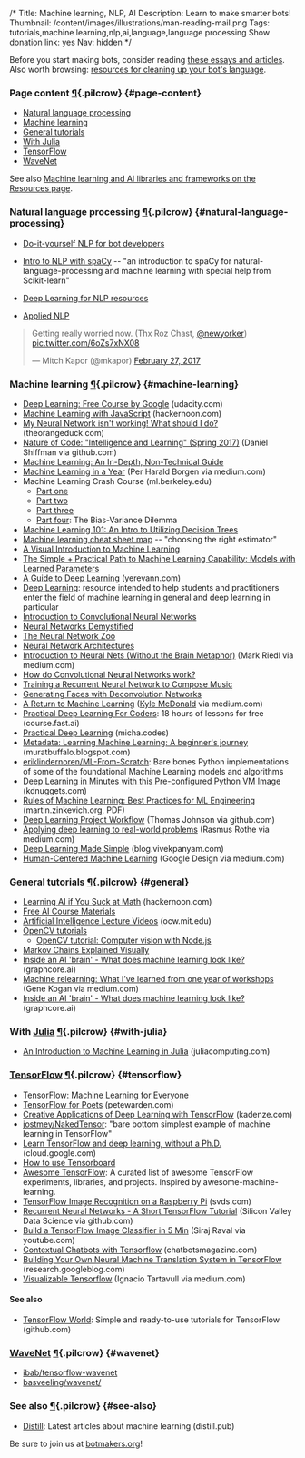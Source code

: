 /*
Title: Machine learning, NLP, AI
Description: Learn to make smarter bots!
Thumbnail: /content/images/illustrations/man-reading-mail.png
Tags: tutorials,machine learning,nlp,ai,language,language processing
Show donation link: yes
Nav: hidden
*/

<div class="note">
  <p>Before you start making bots, consider reading <a href="/articles/bot-ethics">these essays and articles</a>. Also worth browsing: <a href="/resources/libraries-frameworks/#language">resources for cleaning up your bot's language</a>.
  </p>
</div>


<div class="row">
  <div class="col-sm-12 col-md-6 no-pad" markdown=1>

### Page content [¶](#page-content){.pilcrow} {#page-content}

- [Natural language processing](#natural-language-processing)
- [Machine learning](#machine-learning)
- [General tutorials](#general)
- [With Julia](#with-julia)
- [TensorFlow](#tensorflow)
- [WaveNet](#wavenet)

See also [Machine learning and AI libraries and frameworks on the Resources page](/resources/libraries-frameworks#machine-learning-ai).


### Natural language processing [¶](#natural-language-processing){.pilcrow} {#natural-language-processing}

- [Do-it-yourself NLP for bot developers](https://medium.com/lastmile-conversations/do-it-yourself-nlp-for-bot-developers-2e2da2817f3d)
- [Intro to NLP with spaCy](http://nicschrading.com/project/Intro-to-NLP-with-spaCy/) -- "an introduction to spaCy for natural-language-processing and machine learning with special help from Scikit-learn"
- [Deep Learning for NLP resources](https://github.com/andrewt3000/DL4NLP/)
- [Applied NLP](https://github.com/utcompling/applied-nlp/wiki/Course-Project)

  </div>
  <div class="col-sm-12 col-md-6">
    <blockquote class="twitter-tweet" data-lang="en"><p lang="en" dir="ltr">Getting really worried now.  (Thx Roz Chast, <a href="https://twitter.com/NewYorker">@newyorker</a>) <a href="https://t.co/6oZs7xNX08">pic.twitter.com/6oZs7xNX08</a></p>&mdash; Mitch Kapor (@mkapor) <a href="https://twitter.com/mkapor/status/836092968951918592">February 27, 2017</a></blockquote>
  </div>
</div>


### Machine learning [¶](#machine-learning){.pilcrow} {#machine-learning}

- [Deep Learning: Free Course by Google](https://www.udacity.com/course/deep-learning--ud730) (udacity.com)
- [Machine Learning with JavaScript](https://hackernoon.com/machine-learning-with-javascript-part-1-9b97f3ed4fe5) (hackernoon.com)
- [My Neural Network isn't working! What should I do?](http://theorangeduck.com/page/neural-network-not-working) (theorangeduck.com)
- [Nature of Code: "Intelligence and Learning" (Spring 2017)](https://github.com/shiffman/NOC-S17-2-Intelligence-Learning) (Daniel Shiffman via github.com)
- [Machine Learning: An In-Depth, Non-Technical Guide](http://www.innoarchitech.com/machine-learning-an-in-depth-non-technical-guide/)
- [Machine Learning in a Year](https://medium.com/learning-new-stuff/machine-learning-in-a-year-cdb0b0ebd29c) (Per Harald Borgen via medium.com)
- Machine Learning Crash Course (ml.berkeley.edu)
  - [Part one](http://ml.berkeley.edu/blog/2016/11/06/tutorial-1/)
  - [Part two](http://ml.berkeley.edu/blog/2016/12/24/tutorial-2/) 
  - [Part three](https://ml.berkeley.edu/blog/2017/02/04/tutorial-3/)
  - [Part four](https://ml.berkeley.edu/blog/2017/07/13/tutorial-4/): The Bias-Variance Dilemma
- [Machine Learning 101: An Intro to Utilizing Decision Trees](http://www.talend.com/blog/2016/09/29/machine-learning-made-easy-with-talend-%E2%80%93-decision-trees)
- [Machine learning cheat sheet map](http://scikit-learn.org/stable/tutorial/machine_learning_map/index.html) -- "choosing the right estimator"
- [A Visual Introduction to Machine Learning](http://www.r2d3.us/visual-intro-to-machine-learning-part-1/)
- [The Simple + Practical Path to Machine Learning Capability: Models with Learned Parameters](https://indico.io/blog/simple-practical-path-to-machine-learning-capability-part3/)
- [A Guide to Deep Learning](http://yerevann.com/a-guide-to-deep-learning/) (yerevann.com)
- [Deep Learning](http://www.deeplearningbook.org/): resource intended to help students and practitioners enter the field of machine learning in general and deep learning in particular
- [Introduction to Convolutional Neural Networks](https://github.com/hoaphumanoid/sciblog_support/blob/master/A_Gentle_Introduction_to_CNN/Intro_CNN.ipynb)
- [Neural Networks Demystified](http://lumiverse.io/series/neural-networks-demystified)
- [The Neural Network Zoo](http://www.asimovinstitute.org/neural-network-zoo/%20The%20Neural%20Network%20Zoo%20-%20The%20Asimov%20Institute)
- [Neural Network Architectures](https://culurciello.github.io/tech/2016/06/04/nets.html)
- [Introduction to Neural Nets (Without the Brain Metaphor)](https://medium.com/@mark_riedl/introduction-to-neural-nets-without-the-brain-metaphor-874e7950bca0) (Mark Riedl via medium.com)
- [How do Convolutional Neural Networks work?](http://brohrer.github.io/how_convolutional_neural_networks_work.html)
- [Training a Recurrent Neural Network to Compose Music](https://maraoz.com/2016/02/02/abc-rnn/)
- [Generating Faces with Deconvolution Networks](https://zo7.github.io/blog/2016/09/25/generating-faces.html)
- [A Return to Machine Learning](https://medium.com/@kcimc/a-return-to-machine-learning-2de3728558eb) ([Kyle McDonald](https://twitter.com/kcimc) via medium.com)
- [Practical Deep Learning For Coders](http://course.fast.ai/): 18 hours of lessons for free (course.fast.ai)
- [Practical Deep Learning](http://micha.codes/2017-qcon-deeplearning/) (micha.codes)
- [Metadata: Learning Machine Learning: A beginner's journey](http://muratbuffalo.blogspot.com/2016/12/learning-machine-learning-beginners.html) (muratbuffalo.blogspot.com)
- [eriklindernoren/ML-From-Scratch](https://github.com/eriklindernoren/ML-From-Scratch): Bare bones Python implementations of some of the foundational Machine Learning models and algorithms
- [Deep Learning in Minutes with this Pre-configured Python VM Image](http://www.kdnuggets.com/2017/05/deep-learning-pre-configured-python-vm-image.html) (kdnuggets.com)
- [Rules of Machine Learning: Best Practices for ML Engineering](http://martin.zinkevich.org/rules_of_ml/rules_of_ml.pdf) (martin.zinkevich.org, PDF)
- [Deep Learning Project Workflow](https://github.com/thomasj02/DeepLearningProjectWorkflow) (Thomas Johnson via github.com)
- [Applying deep learning to real-world problems](https://medium.com/merantix/applying-deep-learning-to-real-world-problems-ba2d86ac5837) (Rasmus Rothe via medium.com)
- [Deep Learning Made Simple](https://blog.vivekpanyam.com/deep-learning-made-simple-part-1/) (blog.vivekpanyam.com)
- [Human-Centered Machine Learning](https://medium.com/google-design/human-centered-machine-learning-a770d10562cd) (Google Design via medium.com)

### General tutorials [¶](#general){.pilcrow} {#general}

- [Learning AI if You Suck at Math](https://hackernoon.com/learning-ai-if-you-suck-at-math-8bdfb4b79037) (hackernoon.com)
- [Free AI Course Materials](http://popsnip.com/topic/982/)
- [Artificial Intelligence Lecture Videos](https://ocw.mit.edu/courses/electrical-engineering-and-computer-science/6-034-artificial-intelligence-fall-2010/lecture-videos/) (ocw.mit.edu)
- [OpenCV tutorials](http://docs.opencv.org/doc/tutorials/tutorials.html)
  - [OpenCV tutorial: Computer vision with Node.js](https://community.risingstack.com/opencv-tutorial-computer-vision-with-node-js/)
- [Markov Chains Explained Visually](http://setosa.io/ev/markov-chains/)
- [Inside an AI 'brain' - What does machine learning look like?](https://www.graphcore.ai/blog/what-does-machine-learning-look-like) (graphcore.ai)
- [Machine relearning: What I’ve learned from one year of workshops](https://medium.com/@genekogan/machine-relearning-8cd57ba242) (Gene Kogan via medium.com)
- [Inside an AI 'brain' - What does machine learning look like?](https://www.graphcore.ai/posts/what-does-machine-learning-look-like) (graphcore.ai)

### With [Julia](http://julialang.org/) [¶](#with-julia){.pilcrow} {#with-julia}

- [An Introduction to Machine Learning in Julia](http://juliacomputing.com/blog/2016/09/28/knn-char-recognition.html) (juliacomputing.com)

### [TensorFlow](https://www.tensorflow.org/) [¶](#tensorflow){.pilcrow} {#tensorflow}

- [TensorFlow: Machine Learning for Everyone](https://www.youtube.com/watch?v=wmw8Bbb_eIE&feature=youtu.be)
- [TensorFlow for Poets](https://petewarden.com/2016/02/28/tensorflow-for-poets/) (petewarden.com)
- [Creative Applications of Deep Learning with TensorFlow](https://www.kadenze.com/programs/creative-applications-of-deep-learning-with-tensorflow) (kadenze.com)
- [jostmey/NakedTensor](https://github.com/jostmey/NakedTensor): "bare bottom simplest example of machine learning in TensorFlow"
- [Learn TensorFlow and deep learning, without a Ph.D.](https://cloud.google.com/blog/big-data/2017/01/learn-tensorflow-and-deep-learning-without-a-phd) (cloud.google.com)
- [How to use Tensorboard](https://ischlag.github.io/2016/06/04/how-to-use-tensorboard/)
- [Awesome TensorFlow](https://github.com/jtoy/awesome-tensorflow): A curated list of awesome TensorFlow experiments, libraries, and projects. Inspired by awesome-machine-learning.
- [TensorFlow Image Recognition on a Raspberry Pi](http://svds.com/tensorflow-image-recognition-raspberry-pi/) (svds.com)
- [Recurrent Neural Networks - A Short TensorFlow Tutorial](https://github.com/silicon-valley-data-science/RNN-Tutorial) (Silicon Valley Data Science via github.com)
- [Build a TensorFlow Image Classifier in 5 Min](https://www.youtube.com/watch?v=QfNvhPx5Px8) (Siraj Raval via youtube.com)
- [Contextual Chatbots with Tensorflow](https://chatbotsmagazine.com/contextual-chat-bots-with-tensorflow-4391749d0077) (chatbotsmagazine.com)
- [Building Your Own Neural Machine Translation System in TensorFlow](https://research.googleblog.com/2017/07/building-your-own-neural-machine.html) (research.googleblog.com)
- [Visualizable Tensorflow](https://medium.com/@tartavull/visualizable-tensorflow-260e27e25567) (Ignacio Tartavull via medium.com)

#### See also

- [TensorFlow World](https://github.com/astorfi/TensorFlow-World): Simple and ready-to-use tutorials for TensorFlow (github.com)

### [WaveNet](https://deepmind.com/blog/wavenet-generative-model-raw-audio/) [¶](#wavenet){.pilcrow} {#wavenet}

- [ibab/tensorflow-wavenet](https://github.com/ibab/tensorflow-wavenet)
- [basveeling/wavenet/](https://github.com/basveeling/wavenet/)

### See also [¶](#see-also){.pilcrow} {#see-also}

- [Distill](http://distill.pub/): Latest articles about machine learning (distill.pub)

Be sure to join us at [botmakers.org](https://botmakers.org/)!

<script async src="//platform.twitter.com/widgets.js" charset="utf-8"></script>
